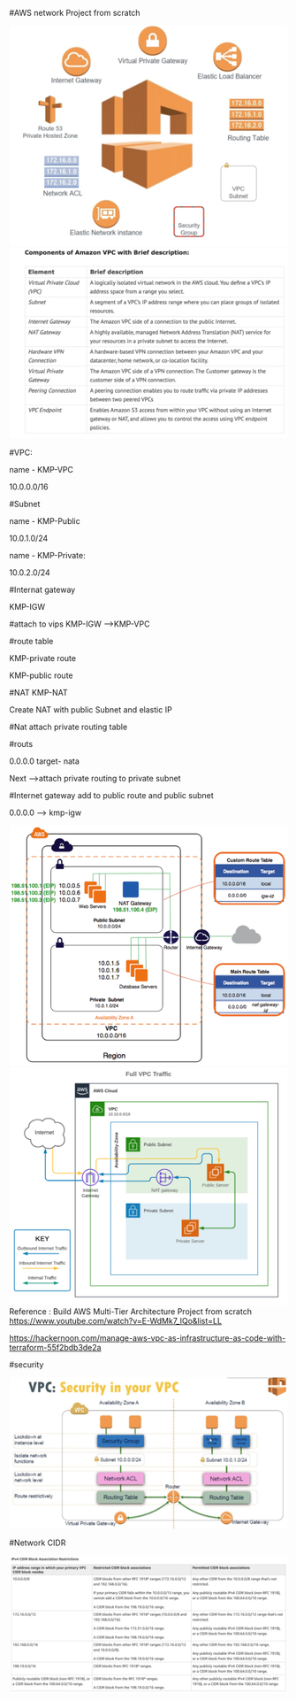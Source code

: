 #AWS network Project from scratch 


![alt text](../images/aws-network.jpg) ![alt text](../images/network.jpg )


#VPC:

name - KMP-VPC

10.0.0.0/16

#Subnet 

name - KMP-Public

10.0.1.0/24

name - KMP-Private:

10.0.2.0/24

#Internat gateway

KMP-IGW

#attach to vips  KMP-IGW -->KMP-VPC 

#route table

KMP-private route

KMP-public route


#NAT
KMP-NAT

Create NAT with public Subnet and elastic IP

#Nat attach private routing table

#routs

0.0.0.0  target- nata

Next
-->attach  private routing to private subnet

#Internet gateway add to public route and public subnet 

0.0.0.0 --> kmp-igw

![alt text](../images/98-nat-gateway-diagram.png) ![alt text](../images/full-vpc-traffic.png)
Reference : Build AWS Multi-Tier Architecture Project from scratch
https://www.youtube.com/watch?v=E-WdMk7_IQo&list=LL

https://hackernoon.com/manage-aws-vpc-as-infrastructure-as-code-with-terraform-55f2bdb3de2a


#security 

![alt text](../images/security.jpg)

#Network CIDR

![alt text](../images/cidr.jpg)








